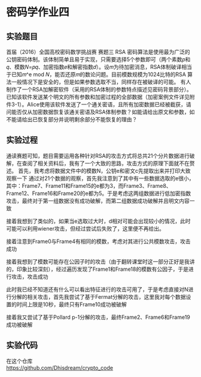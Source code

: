 # 密码学作业四

## 实验题目
首届（2016）全国高校密码数学挑战赛 赛题三
RSA 密码算法是使用最为广泛的公钥密码体制。该体制简单且易于实现，只需要选择5个参数即可（两个素数𝑝和𝑞、模数𝑁=𝑝𝑞、加密指数𝑒和解密指数𝑑）。设𝑚为待加密消息，RSA体制破译相当于已知𝑚^e mod 𝑁，能否还原𝑚的数论问题。目前模数规模为1024比特的RSA 算法一般情况下是安全的，但是如果参数选取不当，同样存在被破译的可能。
有人制作了一个RSA加解密软件（采用的RSA体制的参数特点描述见密码背景部分）。已知该软件发送某个明文的所有参数和加密过程的全部数据（加密案例文件详见附件3-1）。Alice使用该软件发送了一个通关密语，且所有加密数据已经被截获，请问能否仅从加密数据恢复该通关密语及RSA体制参数？如能请给出原文和参数，如不能请给出已恢复部分并说明剩余部分不能恢复的理由？

## 实验过程

通读赛题可知，题目需要运用各种针对RSA的攻击方式将总共21个分片数据进行破解，在查阅了相关资料后，我有了一个大致的思路，攻击方式的原理下面就不在赘述。
首先，我考虑将数据文件中的模数N，公钥e和密文c先提取出来并打印大致观察一下
通过对21个数据的观察，首先我注意到了其中有一些数据选取的e很小，其中：Frame7、Frame11和Frame15的e都为3，而Frame3、Frame8、Frame12、Frame16和Frame20的e都为5。于是考虑这两组数据进行低加密指数攻击，最终对于第一组数据没有成功破解，而第二组数据成功破解并且明文内容一致

接着我想到了类似的，如果当e选取过大时，d相对可能会出现较小的情况，此时可能可以利用wiener攻击，但经过尝试后失败了，这里便不再给出。

接着注意到Frame0与Frame4有相同的模数，考虑对其进行公共模数攻击，攻击成功

接着我想到了模数可能存在公因子时的攻击（由于翻转课堂时这一部分正好是我讲的，印象比较深刻），经过遍历发现了Frame1和Frame18的模数有公因子，于是进行攻击，攻击成功

此时我已经不知道还有什么可以看出特征进行的攻击可用了，于是考虑直接对N进行分解的相关攻击，首先我尝试了基于Fermat分解的攻击，这里我对每个数据设置的时间上限是10秒，最终只有Frame10成功被破解

接着我又尝试了基于Pollard p-1分解的攻击，最终Frame2、Frame6和Frame19成功被破解

## 实验代码
在这个仓库  
https://github.com/Dhisdream/crypto_code